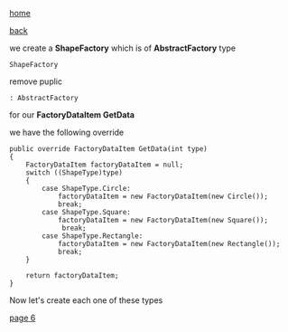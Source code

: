 [home](./page01.md)

[back](./page04.md)

we create a **ShapeFactory** which is of **AbstractFactory** type

```
ShapeFactory
```


remove puplic

```
: AbstractFactory
```

for our **FactoryDataItem GetData**

we have the following override

```
public override FactoryDataItem GetData(int type)
{
    FactoryDataItem factoryDataItem = null;
    switch ((ShapeType)type)
    {
        case ShapeType.Circle:
            factoryDataItem = new FactoryDataItem(new Circle());
            break;
        case ShapeType.Square:
            factoryDataItem = new FactoryDataItem(new Square());
             break;
        case ShapeType.Rectangle:
            factoryDataItem = new FactoryDataItem(new Rectangle());
            break;
    }
            
    return factoryDataItem;
}
```
Now let's create each one of these types


[page 6](./page06.md)
